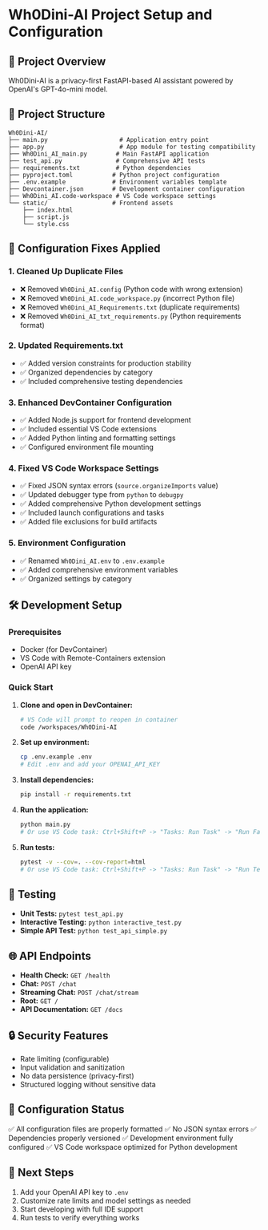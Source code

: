 # Wh0Dini-AI Project Setup and Configuration

## 🚀 Project Overview
Wh0Dini-AI is a privacy-first FastAPI-based AI assistant powered by OpenAI's GPT-4o-mini model.

## 📁 Project Structure
```
Wh0Dini-AI/
├── main.py                    # Application entry point
├── app.py                     # App module for testing compatibility
├── Wh0Dini_AI_main.py        # Main FastAPI application
├── test_api.py               # Comprehensive API tests
├── requirements.txt          # Python dependencies
├── pyproject.toml           # Python project configuration
├── .env.example             # Environment variables template
├── Devcontainer.json        # Development container configuration
├── Wh0Dini_AI.code-workspace # VS Code workspace settings
└── static/                  # Frontend assets
    ├── index.html
    ├── script.js
    └── style.css
```

## 🔧 Configuration Fixes Applied

### 1. Cleaned Up Duplicate Files
- ❌ Removed `Wh0Dini_AI.config` (Python code with wrong extension)
- ❌ Removed `Wh0Dini_AI.code_workspace.py` (incorrect Python file)
- ❌ Removed `Wh0Dini_AI_Requirements.txt` (duplicate requirements)
- ❌ Removed `Wh0Dini_AI_txt_requirements.py` (Python requirements format)

### 2. Updated Requirements.txt
- ✅ Added version constraints for production stability
- ✅ Organized dependencies by category
- ✅ Included comprehensive testing dependencies

### 3. Enhanced DevContainer Configuration
- ✅ Added Node.js support for frontend development
- ✅ Included essential VS Code extensions
- ✅ Added Python linting and formatting settings
- ✅ Configured environment file mounting

### 4. Fixed VS Code Workspace Settings
- ✅ Fixed JSON syntax errors (`source.organizeImports` value)
- ✅ Updated debugger type from `python` to `debugpy`
- ✅ Added comprehensive Python development settings
- ✅ Included launch configurations and tasks
- ✅ Added file exclusions for build artifacts

### 5. Environment Configuration
- ✅ Renamed `Wh0Dini_AI.env` to `.env.example`
- ✅ Added comprehensive environment variables
- ✅ Organized settings by category

## 🛠️ Development Setup

### Prerequisites
- Docker (for DevContainer)
- VS Code with Remote-Containers extension
- OpenAI API key

### Quick Start
1. **Clone and open in DevContainer:**
   ```bash
   # VS Code will prompt to reopen in container
   code /workspaces/Wh0Dini-AI
   ```

2. **Set up environment:**
   ```bash
   cp .env.example .env
   # Edit .env and add your OPENAI_API_KEY
   ```

3. **Install dependencies:**
   ```bash
   pip install -r requirements.txt
   ```

4. **Run the application:**
   ```bash
   python main.py
   # Or use VS Code task: Ctrl+Shift+P -> "Tasks: Run Task" -> "Run FastAPI Server"
   ```

5. **Run tests:**
   ```bash
   pytest -v --cov=. --cov-report=html
   # Or use VS Code task: Ctrl+Shift+P -> "Tasks: Run Task" -> "Run Tests"
   ```

## 🧪 Testing
- **Unit Tests:** `pytest test_api.py`
- **Interactive Testing:** `python interactive_test.py`
- **Simple API Test:** `python test_api_simple.py`

## 🌐 API Endpoints
- **Health Check:** `GET /health`
- **Chat:** `POST /chat`
- **Streaming Chat:** `POST /chat/stream`
- **Root:** `GET /`
- **API Documentation:** `GET /docs`

## 🔒 Security Features
- Rate limiting (configurable)
- Input validation and sanitization
- No data persistence (privacy-first)
- Structured logging without sensitive data

## 📝 Configuration Status
✅ All configuration files are properly formatted
✅ No JSON syntax errors
✅ Dependencies properly versioned
✅ Development environment fully configured
✅ VS Code workspace optimized for Python development

## 🚀 Next Steps
1. Add your OpenAI API key to `.env`
2. Customize rate limits and model settings as needed
3. Start developing with full IDE support
4. Run tests to verify everything works
